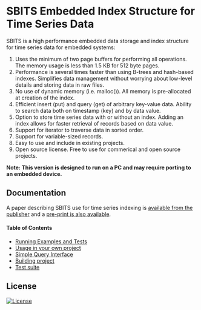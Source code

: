 # SBITS Embedded Index Structure for Time Series Data

SBITS is a high performance embedded data storage and index structure for time series data for embedded systems:

1. Uses the minimum of two page buffers for performing all operations. The memory usage is less than 1.5 KB for 512 byte pages.
2. Performance is several times faster than using B-trees and hash-based indexes. Simplifies data management without worrying about low-level details and storing data in raw files.
3. No use of dynamic memory (i.e. malloc()). All memory is pre-allocated at creation of the index.
4. Efficient insert (put) and query (get) of arbitrary key-value data. Ability to search data both on timestamp (key) and by data value.
5. Option to store time series data with or without an index. Adding an index allows for faster retrieval of records based on data value.
6. Support for iterator to traverse data in sorted order.
7. Support for variable-sized records.
8. Easy to use and include in existing projects.
9. Open source license. Free to use for commerical and open source projects.

**Note: This version is designed to run on a PC and may require porting to an embedded device.**


## Documentation 

A paper describing SBITS use for time series indexing is [available from the publisher](https://www.scitepress.org/Link.aspx?doi=10.5220/0010318800920099) and a [pre-print is also available](SBITS_time_series_index.pdf).


#### Table of Contents

-   [Running Examples and Tests](docs/gettingStarted.md)
-   [Usage in your own project](docs/usageInfo.md)
-   [Simple Query Interface](docs/advancedQueries.md)
-   [Building project](docs/buildRunInformation.md)
-   [Test suite](docs/testInfo.md)


## License

[![License](https://img.shields.io/badge/License-BSD%203--Clause-blue.svg)](https://opensource.org/licenses/BSD-3-Clause)